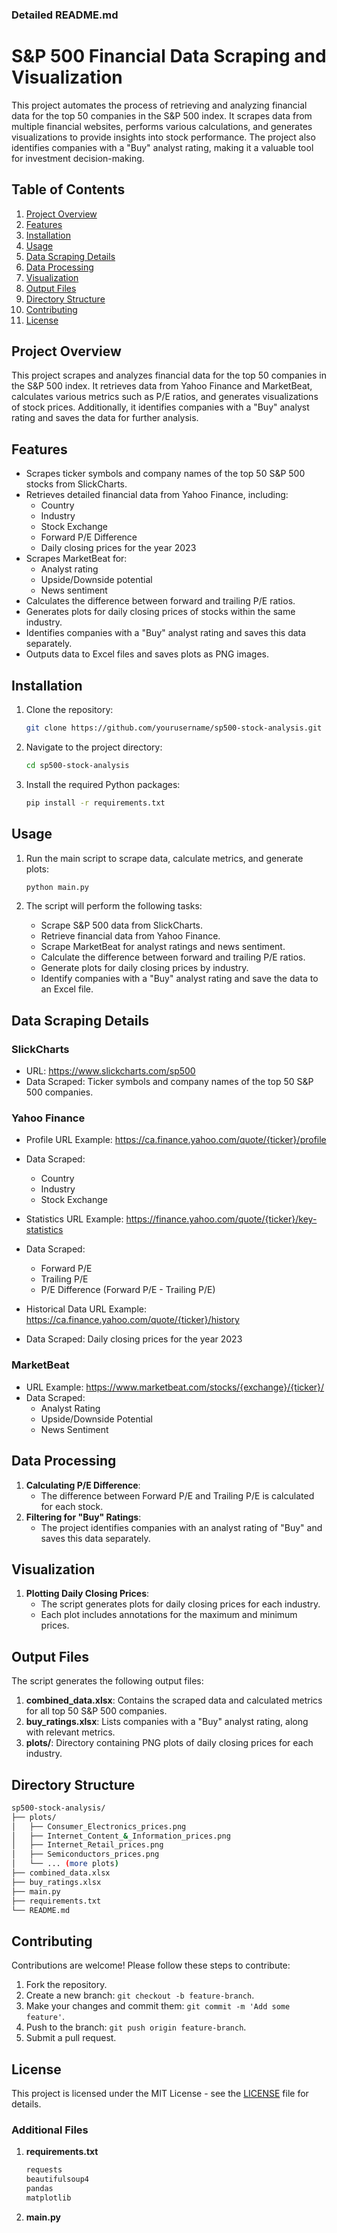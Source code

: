 ### Detailed README.md

# S&P 500 Financial Data Scraping and Visualization

This project automates the process of retrieving and analyzing financial data for the top 50 companies in the S&P 500 index. It scrapes data from multiple financial websites, performs various calculations, and generates visualizations to provide insights into stock performance. The project also identifies companies with a "Buy" analyst rating, making it a valuable tool for investment decision-making.

## Table of Contents

1. [Project Overview](#project-overview)
2. [Features](#features)
3. [Installation](#installation)
4. [Usage](#usage)
5. [Data Scraping Details](#data-scraping-details)
6. [Data Processing](#data-processing)
7. [Visualization](#visualization)
8. [Output Files](#output-files)
9. [Directory Structure](#directory-structure)
10. [Contributing](#contributing)
11. [License](#license)

## Project Overview

This project scrapes and analyzes financial data for the top 50 companies in the S&P 500 index. It retrieves data from Yahoo Finance and MarketBeat, calculates various metrics such as P/E ratios, and generates visualizations of stock prices. Additionally, it identifies companies with a "Buy" analyst rating and saves the data for further analysis.

## Features

- Scrapes ticker symbols and company names of the top 50 S&P 500 stocks from SlickCharts.
- Retrieves detailed financial data from Yahoo Finance, including:
  - Country
  - Industry
  - Stock Exchange
  - Forward P/E Difference
  - Daily closing prices for the year 2023
- Scrapes MarketBeat for:
  - Analyst rating
  - Upside/Downside potential
  - News sentiment
- Calculates the difference between forward and trailing P/E ratios.
- Generates plots for daily closing prices of stocks within the same industry.
- Identifies companies with a "Buy" analyst rating and saves this data separately.
- Outputs data to Excel files and saves plots as PNG images.

## Installation

1. Clone the repository:
   ```sh
   git clone https://github.com/yourusername/sp500-stock-analysis.git
   ```
2. Navigate to the project directory:
   ```sh
   cd sp500-stock-analysis
   ```
3. Install the required Python packages:
   ```sh
   pip install -r requirements.txt
   ```

## Usage

1. Run the main script to scrape data, calculate metrics, and generate plots:

   ```sh
   python main.py
   ```
2. The script will perform the following tasks:

   - Scrape S&P 500 data from SlickCharts.
   - Retrieve financial data from Yahoo Finance.
   - Scrape MarketBeat for analyst ratings and news sentiment.
   - Calculate the difference between forward and trailing P/E ratios.
   - Generate plots for daily closing prices by industry.
   - Identify companies with a "Buy" analyst rating and save the data to an Excel file.

## Data Scraping Details

### SlickCharts

- URL: https://www.slickcharts.com/sp500
- Data Scraped: Ticker symbols and company names of the top 50 S&P 500 companies.

### Yahoo Finance

- Profile URL Example: https://ca.finance.yahoo.com/quote/{ticker}/profile
- Data Scraped:

  - Country
  - Industry
  - Stock Exchange
- Statistics URL Example: https://finance.yahoo.com/quote/{ticker}/key-statistics
- Data Scraped:

  - Forward P/E
  - Trailing P/E
  - P/E Difference (Forward P/E - Trailing P/E)
- Historical Data URL Example: https://ca.finance.yahoo.com/quote/{ticker}/history
- Data Scraped: Daily closing prices for the year 2023

### MarketBeat

- URL Example: https://www.marketbeat.com/stocks/{exchange}/{ticker}/
- Data Scraped:
  - Analyst Rating
  - Upside/Downside Potential
  - News Sentiment

## Data Processing

1. **Calculating P/E Difference**:
   - The difference between Forward P/E and Trailing P/E is calculated for each stock.
2. **Filtering for "Buy" Ratings**:
   - The project identifies companies with an analyst rating of "Buy" and saves this data separately.

## Visualization

1. **Plotting Daily Closing Prices**:
   - The script generates plots for daily closing prices for each industry.
   - Each plot includes annotations for the maximum and minimum prices.

## Output Files

The script generates the following output files:

1. **combined_data.xlsx**: Contains the scraped data and calculated metrics for all top 50 S&P 500 companies.
2. **buy_ratings.xlsx**: Lists companies with a "Buy" analyst rating, along with relevant metrics.
3. **plots/**: Directory containing PNG plots of daily closing prices for each industry.

## Directory Structure

```sh
sp500-stock-analysis/
├── plots/
│   ├── Consumer_Electronics_prices.png
│   ├── Internet_Content_&_Information_prices.png
│   ├── Internet_Retail_prices.png
│   ├── Semiconductors_prices.png
│   └── ... (more plots)
├── combined_data.xlsx
├── buy_ratings.xlsx
├── main.py
├── requirements.txt
└── README.md
```
## Contributing

Contributions are welcome! Please follow these steps to contribute:

1. Fork the repository.
2. Create a new branch: `git checkout -b feature-branch`.
3. Make your changes and commit them: `git commit -m 'Add some feature'`.
4. Push to the branch: `git push origin feature-branch`.
5. Submit a pull request.

## License

This project is licensed under the MIT License - see the [LICENSE](LICENSE) file for details.

### Additional Files

1. **requirements.txt**

   ```txt
   requests
   beautifulsoup4
   pandas
   matplotlib

2. **main.py**
